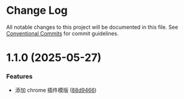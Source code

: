# Change Log

All notable changes to this project will be documented in this file.
See [Conventional Commits](https://conventionalcommits.org) for commit guidelines.

# 1.1.0 (2025-05-27)

### Features

- 添加 chrome 插件模版 ([88d9466](https://github.com/Yicoding/create-project/commit/88d946638150b5222bacfb3eb22f122f43f8d8f1))
